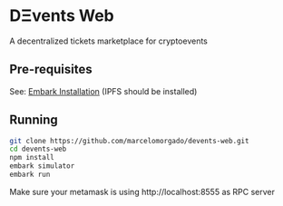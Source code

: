 # D&#926;vents Web

A decentralized tickets marketplace for cryptoevents

## Pre-requisites

See: [Embark Installation](https://embark.status.im/docs/index.html) (IPFS should be installed)

## Running

```sh
git clone https://github.com/marcelomorgado/devents-web.git
cd devents-web
npm install
embark simulator
embark run
```
Make sure your metamask is using http://localhost:8555 as RPC server
